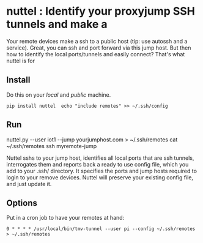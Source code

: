 # nuttel : Identify your proxyjump SSH tunnels and make a 

Your remote devices make a ssh to a public host (tip: use autossh and a service). Great, you can ssh and port forward via this  jump host. But then how to identify the local ports/tunnels and easily connect? That's what nuttel is for

## Install

Do this on your _local_ and _public_ machine. 

`pip install nuttel 
echo "include remotes" >> ~/.ssh/config`

## Run
nuttel.py --user iot1 --jump yourjumphost.com > ~/.ssh/remotes
cat ~/.ssh/remotes
ssh myremote-jump

Nuttel sshs to your jump host, identifies all local ports that are ssh tunnels, interrogates them and reports back a ready to use config file, which you add to your .ssh/ directory. It specifies the ports and jump hosts required to login to your remove devices. Nuttel will preserve your existing config file, and just update it.

## Options
Put in a cron job to have your remotes at hand:

`0 * * * * /usr/local/bin/tmv-tunnel --user pi --config ~/.ssh/remotes  > ~/.ssh/remotes`
